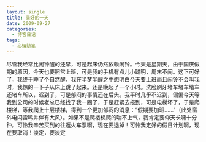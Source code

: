 ```yaml
---
layout: single
title: 美好的一天
date: 2009-09-27
categories:
  - 博客日记
tags:
  - 心情随笔
---
```


尽管我经常比闹钟醒的还早，可是起床仍然依赖闹铃。今天是星期天，由于国庆假期的原因，今天也要照常上班，可是我的手机有点儿小聪明，周末不闹。这下可好了，我终于睡了个自然醒，我在半梦半醒之中想明白今天要上班而且闹铃不会叫我时，我惊的一下子从床上跳了起来。还是晚起了一个小时。洗脸刷牙堵车堵车堵车还堵车所以，迟到了，可是郁闷的事情还在后头。我平时几乎不迟到，偏偏今天等我到公司的时候老总已经找了我一圈了，于是赶紧去报到，可是电梯坏了，于是爬楼梯，等我爬上十层楼梯，得到一个更加郁闷的消息：“假期要加班......\"（此处窗外电闪雷鸣并伴有大风）。如果不是爬楼梯爬的喘不上气，我肯定要仰天长啸十分钟。可怜我辛苦买到的往返火车票啊，现在要退掉！可怜我定好的假日计划啊，现在要取消！淡定，要淡定
